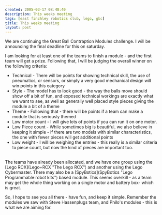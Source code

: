 ```yaml
---
created: 2005-03-17 08:48:40
description: This weeks meeting
tags: [east finchley robotics club, lego, gbc]
title: This weeks meeting
layout: post
---
```

 <p>
  We are continuing the Great Ball Contraption Modules challenge. I will be announcing the final deadline for this on saturday.
 </p>
 <p>
  I am looking for at least one of the teams to finish a module - and the first team will get a prize. Following that, I will be judging the overall winner on the following criteria:
 </p>
 <ul>
  <li>
   Technical - There will be points for showing technical skill, the use of pneumatics, or sensors, or simply a very good mechanical design will win points in this category
  </li>
  <li>
   Style - The model has to look good - the way the balls move should show off a bit of fun, and exposed technical workings are exactly what we want to see, as well as generally well placed style pieces giving the module a bit of a theme
  </li>
  <li>
   Theme - Following that - there will be points if a team can make a module that is seriously themed
  </li>
  <li>
   Low motor count - I will give lots of points if you can run it on one motor.
  </li>
  <li>
   Low Piece count - While sometimes big is beautiful, we also believe in keeping it simple - if there are two models with similar characteristics, the one with fewer pieces will get additional points
  </li>
  <li>
   Low weight - I will be weighing the entries - this really is a similar criteria to piece count, but now the kind of pieces are important too.
  </li>
 </ul>
 <p>
  <br/>
  The teams have already been allocated, and we have one group using the
  [Lego RCX](Lego+RCX "The Lego RCX")
  and another using the Lego Cybermaster. There may also be a
  [SpyBotics](SpyBotics "Lego Programmable robot kits")
  based module. This seems overkill - as a team may get the whole thing working on a single motor and battery box- which is great.
 </p>
 <p>
  So, I hope to see you all there - have fun, and keep it simple. Remember the modules we saw with Steve Hassenplugs team, and Philo's modules - this is what we are aiming for.
 </p>
